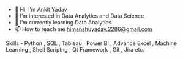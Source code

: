 - 👋 Hi, I’m Ankit Yadav
- 👀 I’m interested in Data Analytics and Data Science
- 🌱 I’m currently learning Data Analytics
- 📫 How to reach me himanshuyadav.2286@gmail.com

Skills - Python , SQL , Tableau , Power BI ,  Advance Excel , Machine Learning , Shell Scriptng , Qt Framework , Git , Jira etc. 


<!---
ankit-yadav2286/ankit-yadav2286 is a ✨ special ✨ repository because its `README.md` (this file) appears on your GitHub profile.
You can click the Preview link to take a look at your changes.
--->

